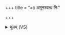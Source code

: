 +++
title = "०३ अमूनश्वत्थ निः"

+++
<details><summary>मूलम् (VS)</summary>

अ॒मून॑श्वत्थ॒ निः शृ॑णीहि॒ खादा॒मून्ख॑दिराजि॒रम्। ता॒जद्भङ्ग॑ इव भज्यन्तां॒ हन्त्वे॑ना॒न्वध॑को व॒धैः ॥
</details>